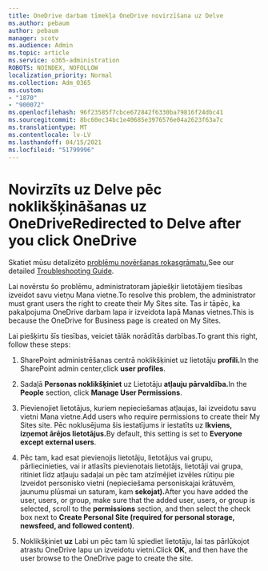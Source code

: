 ```yaml
---
title: OneDrive darbam tīmekļa OneDrive novirzīšana uz Delve
ms.author: pebaum
author: pebaum
manager: scotv
ms.audience: Admin
ms.topic: article
ms.service: o365-administration
ROBOTS: NOINDEX, NOFOLLOW
localization_priority: Normal
ms.collection: Adm_O365
ms.custom:
- "1870"
- "900072"
ms.openlocfilehash: 96f23585f7cbce672842f6330ba79816f24dbc41
ms.sourcegitcommit: 8bc60ec34bc1e40685e3976576e04a2623f63a7c
ms.translationtype: MT
ms.contentlocale: lv-LV
ms.lasthandoff: 04/15/2021
ms.locfileid: "51799996"
---
```

# <a name="redirected-to-delve-after-you-click-onedrive"></a><span data-ttu-id="ef495-102">Novirzīts uz Delve pēc noklikšķināšanas uz OneDrive</span><span class="sxs-lookup"><span data-stu-id="ef495-102">Redirected to Delve after you click OneDrive</span></span>

<span data-ttu-id="ef495-103">Skatiet mūsu detalizēto [problēmu novēršanas rokasgrāmatu.](https://docs.microsoft.com/sharepoint/support/sites/troubleshooting-guide-for-sites-stopped-at-provisioning)</span><span class="sxs-lookup"><span data-stu-id="ef495-103">See our detailed [Troubleshooting Guide](https://docs.microsoft.com/sharepoint/support/sites/troubleshooting-guide-for-sites-stopped-at-provisioning).</span></span>

<span data-ttu-id="ef495-104">Lai novērstu šo problēmu, administratoram jāpiešķir lietotājiem tiesības izveidot savu vietņu Mana vietne.</span><span class="sxs-lookup"><span data-stu-id="ef495-104">To resolve this problem, the administrator must grant users the right to create their My Sites site.</span></span> <span data-ttu-id="ef495-105">Tas ir tāpēc, ka pakalpojuma OneDrive darbam lapa ir izveidota lapā Manas vietnes.</span><span class="sxs-lookup"><span data-stu-id="ef495-105">This is because the OneDrive for Business page is created on My Sites.</span></span>

<span data-ttu-id="ef495-106">Lai piešķirtu šīs tiesības, veiciet tālāk norādītās darbības.</span><span class="sxs-lookup"><span data-stu-id="ef495-106">To grant this right, follow these steps:</span></span>

1. <span data-ttu-id="ef495-107">SharePoint administrēšanas centrā noklikšķiniet uz lietotāju **profili.**</span><span class="sxs-lookup"><span data-stu-id="ef495-107">In the SharePoint admin center,click **user profiles**.</span></span>

2. <span data-ttu-id="ef495-108">Sadaļā **Personas noklikšķiniet** uz Lietotāju **atļauju pārvaldība.**</span><span class="sxs-lookup"><span data-stu-id="ef495-108">In the **People** section, click **Manage User Permissions**.</span></span>

3. <span data-ttu-id="ef495-109">Pievienojiet lietotājus, kuriem nepieciešamas atļaujas, lai izveidotu savu vietni Mana vietne.</span><span class="sxs-lookup"><span data-stu-id="ef495-109">Add users who require permissions to create their My Sites site.</span></span> <span data-ttu-id="ef495-110">Pēc noklusējuma šis iestatījums ir iestatīts uz **Ikviens, izņemot ārējos lietotājus.**</span><span class="sxs-lookup"><span data-stu-id="ef495-110">By default, this setting is set to **Everyone except external users**.</span></span>

4. <span data-ttu-id="ef495-111">Pēc tam, kad esat pievienojis lietotāju, lietotājus vai grupu, pārliecinieties, vai ir  atlasīts pievienotais lietotājs, lietotāji vai grupa, ritiniet līdz atļauju sadaļai un pēc tam atzīmējiet izvēles rūtiņu pie Izveidot personisko vietni (nepieciešama personiskajai krātuvēm, jaunumu plūsmai un saturam, kam **sekojat).**</span><span class="sxs-lookup"><span data-stu-id="ef495-111">After you have added the user, users, or group, make sure that the added user, users, or group is selected, scroll to the **permissions** section, and then select the check box next to **Create Personal Site (required for personal storage, newsfeed, and followed content)**.</span></span>

5. <span data-ttu-id="ef495-112">Noklikšķiniet **uz** Labi un pēc tam lū spiediet lietotāju, lai tas pārlūkojot atrastu OneDrive lapu un izveidotu vietni.</span><span class="sxs-lookup"><span data-stu-id="ef495-112">Click **OK**, and then have the user browse to the OneDrive page to create the site.</span></span>
